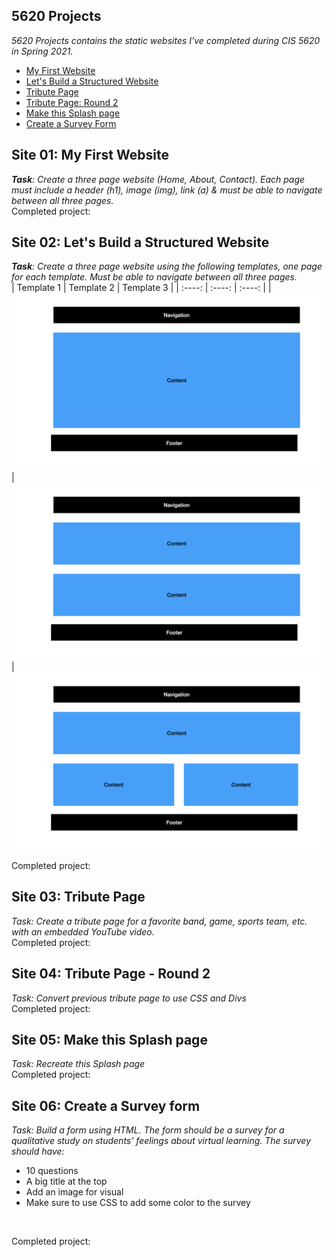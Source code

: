 ## 5620 Projects
_5620 Projects contains the static websites I've completed during CIS 5620 in Spring 2021._ <br>
- [My First Website](https://github.com/mmagallanes/5620Projects/blob/main/README.md#site-01-my-first-website)
- [Let's Build a Structured Website](https://github.com/mmagallanes/5620Projects/blob/main/README.md#site-02-lets-build-a-structured-website)
- [Tribute Page](https://github.com/mmagallanes/5620Projects/blob/main/README.md#site-03-tribute-page)
- [Tribute Page: Round 2](https://github.com/mmagallanes/5620Projects/blob/main/README.md#site-04-tribute-page---round-2)
- [Make this Splash page](https://github.com/mmagallanes/5620Projects/blob/main/README.md#site-05-make-this-splash-page)
- [Create a Survey Form](https://github.com/mmagallanes/5620Projects/blob/main/README.md#site-06-create-a-survey-form)

## Site 01: My First Website
_**Task**: Create a three page website (Home, About, Contact). Each page must include a header (h1), image (img), link (a) & must be able to navigate between all three pages._ <br>
Completed project: <br>


## Site 02: Let's Build a Structured Website
_**Task**: Create a three page website using the following templates, one page for each template. Must be able to navigate between all three pages._ <br>
| Template 1  | Template 2  | Template 3  |
|   :----:    |   :----:    |   :----:    |
| ![Template 1](https://github.com/mmagallanes/5620Projects/blob/main/images/Assignment_No2.001.jpeg "Template 1")|![Template 2](https://github.com/mmagallanes/5620Projects/blob/main/images/Assignment_No2.002.jpeg "Template 2")| ![Template 3](https://github.com/mmagallanes/5620Projects/blob/main/images/Assignment_No2.003.jpeg "Template 3")

Completed project: 

## Site 03: Tribute Page
_Task: Create a tribute page for a favorite band, game, sports team, etc. with an embedded YouTube video. <br>_
Completed project: <br>

## Site 04: Tribute Page - Round 2
_Task: Convert previous tribute page to use CSS and Divs <br>_
Completed project:

## Site 05: Make this Splash page
_Task: Recreate this Splash page <br>_
Completed project:

## Site 06: Create a Survey form
_Task: Build a form using HTML. The form should be a survey for a qualitative study on students' feelings about virtual learning. The survey should have:_
- 10 questions
- A big title at the top
- Add an image for visual
- Make sure to use CSS to add some color to the survey
<br>

Completed project:
